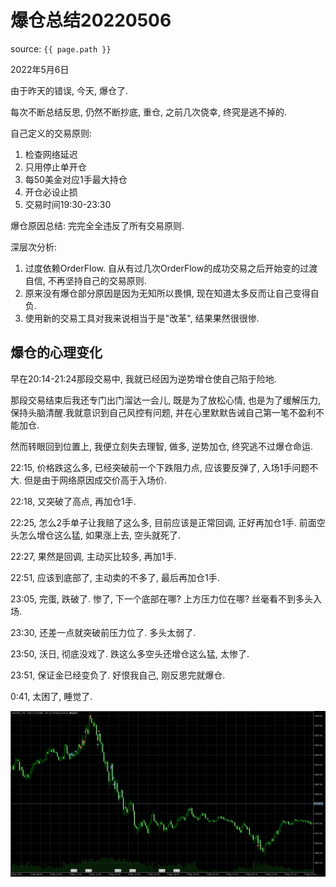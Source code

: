 # 爆仓总结20220506

source: `{{ page.path }}`

2022年5月6日

由于昨天的错误, 今天, 爆仓了.

每次不断总结反思, 仍然不断抄底, 重仓, 之前几次侥幸, 终究是逃不掉的.

自己定义的交易原则:
1. 检查网络延迟
2. 只用停止单开仓
3. 每50美金对应1手最大持仓
4. 开仓必设止损
5. 交易时间19:30-23:30

爆仓原因总结:
完完全全违反了所有交易原则.

深层次分析:
1. 过度依赖OrderFlow. 自从有过几次OrderFlow的成功交易之后开始变的过渡自信, 不再坚持自己的交易原则. 
2. 原来没有爆仓部分原因是因为无知所以畏惧, 现在知道太多反而让自己变得自负.
3. 使用新的交易工具对我来说相当于是"改革", 结果果然很很惨.

## 爆仓的心理变化

早在20:14-21:24那段交易中, 我就已经因为逆势增仓使自己陷于险地.

那段交易结束后我还专门出门溜达一会儿, 既是为了放松心情, 也是为了缓解压力, 保持头脑清醒.我就意识到自己风控有问题, 并在心里默默告诫自己第一笔不盈利不能加仓.

然而转眼回到位置上, 我便立刻失去理智, 做多, 逆势加仓, 终究逃不过爆仓命运.

22:15, 价格跌这么多, 已经突破前一个下跌阻力点, 应该要反弹了, 入场1手问题不大. 但是由于网络原因成交价高于入场价.

22:18, 又突破了高点, 再加仓1手.

22:25, 怎么2手单子让我赔了这么多, 目前应该是正常回调, 正好再加仓1手. 前面空头怎么增仓这么猛, 如果涨上去, 空头就死了.

22:27, 果然是回调, 主动买比较多, 再加1手. 

22:51, 应该到底部了, 主动卖的不多了, 最后再加仓1手.

23:05, 完蛋, 跌破了. 惨了, 下一个底部在哪? 上方压力位在哪? 丝毫看不到多头入场.

23:30, 还差一点就突破前压力位了. 多头太弱了.

23:50, 沃日, 彻底没戏了. 跌这么多空头还增仓这么猛, 太惨了.

23:51, 保证金已经变负了. 好恨我自己, 刚反思完就爆仓.

0:41, 太困了, 睡觉了.

![](../../assets/images/QuotationRecord/20220505_1.png)